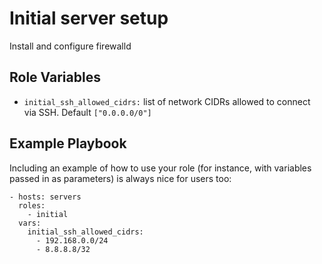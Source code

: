 Initial server setup
=========

Install and configure firewalld

Role Variables
--------------

  - `initial_ssh_allowed_cidrs:` list of network CIDRs allowed to connect via SSH. Default `["0.0.0.0/0"]`

Example Playbook
----------------

Including an example of how to use your role (for instance, with variables passed in as parameters) is always nice for users too:

    - hosts: servers
      roles:
        - initial
      vars:
        initial_ssh_allowed_cidrs:
          - 192.168.0.0/24
          - 8.8.8.8/32
